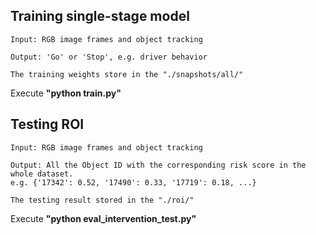 ## **Training single-stage model**
	Input: RGB image frames and object tracking

	Output: 'Go' or 'Stop', e.g. driver behavior

    The training weights store in the "./snapshots/all/"

Execute **"python train.py"**


## **Testing ROI**
	Input: RGB image frames and object tracking

	Output: All the Object ID with the corresponding risk score in the whole dataset.
	e.g. {'17342': 0.52, '17490': 0.33, '17719': 0.18, ...}

    The testing result stored in the "./roi/"

Execute **"python eval_intervention_test.py"**
